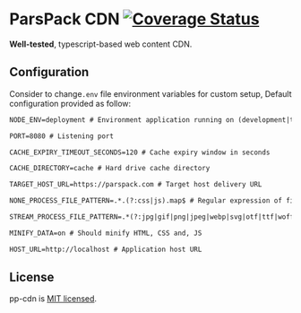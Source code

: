 # ParsPack CDN [![Coverage Status](https://coveralls.io/repos/github/tajpouria/JWT-Memory-Authentication/badge.svg?branch=master)](https://coveralls.io/github/tajpouria/JWT-Memory-Authentication?branch=master)

**Well-tested**, typescript-based web content CDN.

## Configuration

Consider to change`.env` file environment variables for custom setup, Default configuration provided as follow:

```txt
NODE_ENV=deployment # Environment application running on (development|test|deployment)

PORT=8080 # Listening port

CACHE_EXPIRY_TIMEOUT_SECONDS=120 # Cache expiry window in seconds

CACHE_DIRECTORY=cache # Hard drive cache directory

TARGET_HOST_URL=https://parspack.com # Target host delivery URL

NONE_PROCESS_FILE_PATTERN=.*.(?:css|js).map$ # Regular expression of file name(s) that should not fetched from target

STREAM_PROCESS_FILE_PATTERN=.*(?:jpg|gif|png|jpeg|webp|svg|otf|ttf|woff|woff2|eot|json|php) # Regular expression of file name(s) That should handled as stream and do not need process

MINIFY_DATA=on # Should minify HTML, CSS and, JS

HOST_URL=http://localhost # Application host URL
```

## License

pp-cdn is [MIT licensed](LICENSE).
